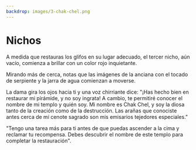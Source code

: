 ```yaml
---
backdrop: images/3-chak-chel.png
---
```


# Nichos

A medida que restauras los glifos en su lugar adecuado, el tercer nicho, aún vacío, comienza a brillar con un color rojo inquietante.

Mirando más de cerca, notas que las imágenes de la anciana con el tocado de serpiente y la jarra de agua comienzan a moverse.

La dama gira los ojos hacia ti y una voz chirriante dice: "¡Has hecho bien en restaurar mi pirámide, y no soy ingrata! A cambio, te permitiré conocer el nombre de mi templo y quién soy. Mi nombre es Chak Chel, y soy la diosa tanto de la creación como de la destrucción. Las arañas que conociste antes cerca de mi cenote sagrado son mis emisarios tejedores especiales."

"Tengo una tarea más para ti antes de que puedas ascender a la cima y reclamar tu recompensa. Debes descubrir el nombre de este templo para completar la restauración".

<Page url="900" condition="none" action="Aceite o desafio" />
